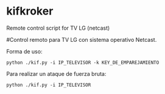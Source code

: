# kifkroker
Remote control script for TV LG (netcast)
                                                                     
#Control remoto para TV LG con sistema operativo Netcast.

Forma de uso:

```
python ./kif.py -i IP_TELEVISOR -k KEY_DE_EMPAREJAMIENTO
```

Para realizar un ataque de fuerza bruta:

```
python ./kif.py -i IP_TELEVISOR
```
